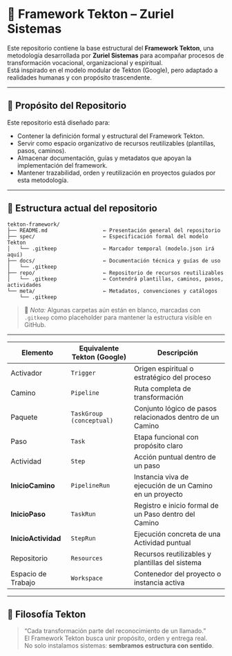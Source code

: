 # 🧱 Framework Tekton – Zuriel Sistemas

Este repositorio contiene la base estructural del **Framework Tekton**, una metodología desarrollada por **Zuriel Sistemas** para acompañar procesos de transformación vocacional, organizacional y espiritual.  
Está inspirado en el modelo modular de Tekton (Google), pero adaptado a realidades humanas y con propósito trascendente.

---

## 🧭 Propósito del Repositorio

Este repositorio está diseñado para:

- Contener la definición formal y estructural del Framework Tekton.
- Servir como espacio organizativo de recursos reutilizables (plantillas, pasos, caminos).
- Almacenar documentación, guías y metadatos que apoyan la implementación del framework.
- Mantener trazabilidad, orden y reutilización en proyectos guiados por esta metodología.

---

## 📁 Estructura actual del repositorio

```
tekton-framework/
├── README.md                  ← Presentación general del repositorio
├── spec/                      ← Especificación formal del modelo Tekton
│   └── .gitkeep               ← Marcador temporal (modelo.json irá aquí)
├── docs/                      ← Documentación técnica y guías de uso
│   └── .gitkeep
├── repo/                      ← Repositorio de recursos reutilizables
│   └── .gitkeep               ← Contendrá plantillas, caminos, pasos, actividades
└── meta/                      ← Metadatos, convenciones y catálogos
    └── .gitkeep
```

> 📝 *Nota:* Algunas carpetas aún están en blanco, marcadas con `.gitkeep` como placeholder para mantener la estructura visible en GitHub.

---

| Elemento            | Equivalente Tekton (Google) | Descripción                                               |
|---------------------|-----------------------------|-----------------------------------------------------------|
| Activador           | `Trigger`                   | Origen espiritual o estratégico del proceso               |
| Camino              | `Pipeline`                  | Ruta completa de transformación                           |
| Paquete             | `TaskGroup (conceptual)`    | Conjunto lógico de pasos relacionados dentro de un Camino |
| Paso                | `Task`                      | Etapa funcional con propósito claro                       |
| Actividad           | `Step`                      | Acción puntual dentro de un paso                          |
| **InicioCamino**    | `PipelineRun`               | Instancia viva de ejecución de un Camino en un proyecto   |
| **InicioPaso**      | `TaskRun`                   | Registro e inicio formal de un Paso dentro del Camino     |
| **InicioActividad** | `StepRun`                   | Ejecución concreta de una Actividad puntual               |
| Repositorio         | `Resources`                 | Recursos reutilizables y plantillas del sistema           |
| Espacio de Trabajo  | `Workspace`                 | Contenedor del proyecto o instancia activa                |


---

## 🧠 Filosofía Tekton

> “Cada transformación parte del reconocimiento de un llamado.”  
> El Framework Tekton busca unir propósito, orden y entrega real.  
> No solo instalamos sistemas: **sembramos estructura con sentido**.
